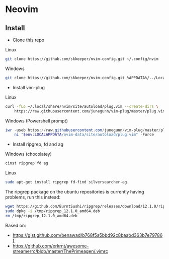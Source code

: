 # Neovim

## Install

- Clone this repo

Linux

```bash
git clone https://github.com/skkeeper/nvim-config.git ~/.config/nvim
```

Windows

```bash
git clone https://github.com/skkeeper/nvim-config.git %APPDATA%/../Local/nvim
```

- Install vim-plug

Linux
```bash
curl -fLo ~/.local/share/nvim/site/autoload/plug.vim --create-dirs \
    https://raw.githubusercontent.com/junegunn/vim-plug/master/plug.vim
```

Windows (Powershell prompt)
```powershell 
iwr -useb https://raw.githubusercontent.com/junegunn/vim-plug/master/plug.vim |`
    ni "$env:LOCALAPPDATA/nvim-data/site/autoload/plug.vim" -Force
```

- Install ripgrep, fd and ag

Windows (chocolatey)
```bash
cinst ripgrep fd ag
```

Linux
```bash
sudo apt-get install ripgrep fd-find silversearcher-ag
```

The ripgrep package on the ubuntu repositories is currently having problems, run this instead:

```bash
wget https://github.com/BurntSushi/ripgrep/releases/download/12.1.0/ripgrep_12.1.0_amd64.deb -P /tmp/
sudo dpkg -i /tmp/ripgrep_12.1.0_amd64.deb
rm /tmp/ripgrep_12.1.0_amd64.deb
```


Based on: 
- https://gist.github.com/benawad/b768f5a5bbd92c8baabd363b7e79786f
- https://github.com/erkrnt/awesome-streamerrc/blob/master/ThePrimeagen/.vimrc

